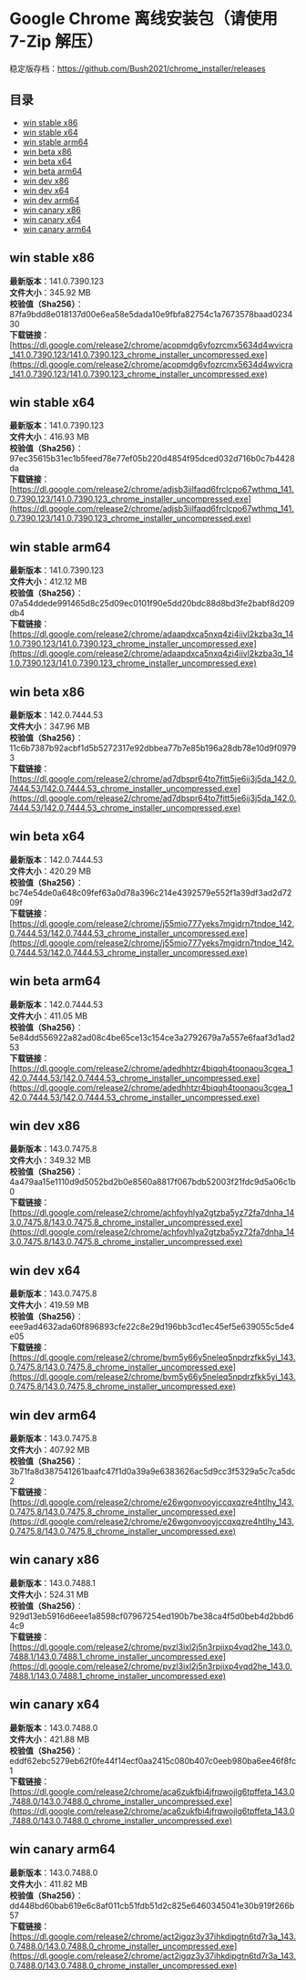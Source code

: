 # Google Chrome 离线安装包（请使用 7-Zip 解压）
稳定版存档：<https://github.com/Bush2021/chrome_installer/releases>

## 目录
* [win stable x86](https://github.com/Bush2021/chrome_installer?tab=readme-ov-file#win-stable-x86)
* [win stable x64](https://github.com/Bush2021/chrome_installer?tab=readme-ov-file#win-stable-x64)
* [win stable arm64](https://github.com/Bush2021/chrome_installer?tab=readme-ov-file#win-stable-arm64)
* [win beta x86](https://github.com/Bush2021/chrome_installer?tab=readme-ov-file#win-beta-x86)
* [win beta x64](https://github.com/Bush2021/chrome_installer?tab=readme-ov-file#win-beta-x64)
* [win beta arm64](https://github.com/Bush2021/chrome_installer?tab=readme-ov-file#win-beta-arm64)
* [win dev x86](https://github.com/Bush2021/chrome_installer?tab=readme-ov-file#win-dev-x86)
* [win dev x64](https://github.com/Bush2021/chrome_installer?tab=readme-ov-file#win-dev-x64)
* [win dev arm64](https://github.com/Bush2021/chrome_installer?tab=readme-ov-file#win-dev-arm64)
* [win canary x86](https://github.com/Bush2021/chrome_installer?tab=readme-ov-file#win-canary-x86)
* [win canary x64](https://github.com/Bush2021/chrome_installer?tab=readme-ov-file#win-canary-x64)
* [win canary arm64](https://github.com/Bush2021/chrome_installer?tab=readme-ov-file#win-canary-arm64)

## win stable x86
**最新版本**：141.0.7390.123  
**文件大小**：345.92 MB  
**校验值（Sha256）**：87fa9bdd8e018137d00e6ea58e5dada10e9fbfa82754c1a7673578baad023430  
**下载链接**：[https://dl.google.com/release2/chrome/acopmdg6vfozrcmx5634d4wvicra_141.0.7390.123/141.0.7390.123_chrome_installer_uncompressed.exe](https://dl.google.com/release2/chrome/acopmdg6vfozrcmx5634d4wvicra_141.0.7390.123/141.0.7390.123_chrome_installer_uncompressed.exe)  

## win stable x64
**最新版本**：141.0.7390.123  
**文件大小**：416.93 MB  
**校验值（Sha256）**：97ec35615b31ec1b5feed78e77ef05b220d4854f95dced032d716b0c7b4428da  
**下载链接**：[https://dl.google.com/release2/chrome/adjsb3iilfaqd6frclcpo67wthmq_141.0.7390.123/141.0.7390.123_chrome_installer_uncompressed.exe](https://dl.google.com/release2/chrome/adjsb3iilfaqd6frclcpo67wthmq_141.0.7390.123/141.0.7390.123_chrome_installer_uncompressed.exe)  

## win stable arm64
**最新版本**：141.0.7390.123  
**文件大小**：412.12 MB  
**校验值（Sha256）**：07a54ddede991465d8c25d09ec0101f90e5dd20bdc88d8bd3fe2babf8d209db4  
**下载链接**：[https://dl.google.com/release2/chrome/adaapdxca5nxq4zi4iivl2kzba3q_141.0.7390.123/141.0.7390.123_chrome_installer_uncompressed.exe](https://dl.google.com/release2/chrome/adaapdxca5nxq4zi4iivl2kzba3q_141.0.7390.123/141.0.7390.123_chrome_installer_uncompressed.exe)  

## win beta x86
**最新版本**：142.0.7444.53  
**文件大小**：347.96 MB  
**校验值（Sha256）**：11c6b7387b92acbf1d5b5272317e92dbbea77b7e85b196a28db78e10d9f09793  
**下载链接**：[https://dl.google.com/release2/chrome/ad7dbspr64to7fitt5je6ij3j5da_142.0.7444.53/142.0.7444.53_chrome_installer_uncompressed.exe](https://dl.google.com/release2/chrome/ad7dbspr64to7fitt5je6ij3j5da_142.0.7444.53/142.0.7444.53_chrome_installer_uncompressed.exe)  

## win beta x64
**最新版本**：142.0.7444.53  
**文件大小**：420.29 MB  
**校验值（Sha256）**：bc74e54de0a648c09fef63a0d78a396c214e4392579e552f1a39df3ad2d7209f  
**下载链接**：[https://dl.google.com/release2/chrome/j55mio777yeks7mgidrn7tndoe_142.0.7444.53/142.0.7444.53_chrome_installer_uncompressed.exe](https://dl.google.com/release2/chrome/j55mio777yeks7mgidrn7tndoe_142.0.7444.53/142.0.7444.53_chrome_installer_uncompressed.exe)  

## win beta arm64
**最新版本**：142.0.7444.53  
**文件大小**：411.05 MB  
**校验值（Sha256）**：5e84dd556922a82ad08c4be65ce13c154ce3a2792679a7a557e6faaf3d1ad253  
**下载链接**：[https://dl.google.com/release2/chrome/adedhhtzr4biqqh4toonaou3cgea_142.0.7444.53/142.0.7444.53_chrome_installer_uncompressed.exe](https://dl.google.com/release2/chrome/adedhhtzr4biqqh4toonaou3cgea_142.0.7444.53/142.0.7444.53_chrome_installer_uncompressed.exe)  

## win dev x86
**最新版本**：143.0.7475.8  
**文件大小**：349.32 MB  
**校验值（Sha256）**：4a479aa15e1110d9d5052bd2b0e8560a8817f067bdb52003f21fdc9d5a06c1b0  
**下载链接**：[https://dl.google.com/release2/chrome/achfoyhlya2gtzba5yz72fa7dnha_143.0.7475.8/143.0.7475.8_chrome_installer_uncompressed.exe](https://dl.google.com/release2/chrome/achfoyhlya2gtzba5yz72fa7dnha_143.0.7475.8/143.0.7475.8_chrome_installer_uncompressed.exe)  

## win dev x64
**最新版本**：143.0.7475.8  
**文件大小**：419.59 MB  
**校验值（Sha256）**：eee9ad4632ada60f896893cfe22c8e29d196bb3cd1ec45ef5e639055c5de4e05  
**下载链接**：[https://dl.google.com/release2/chrome/bvm5y66y5neleq5npdrzfkk5yi_143.0.7475.8/143.0.7475.8_chrome_installer_uncompressed.exe](https://dl.google.com/release2/chrome/bvm5y66y5neleq5npdrzfkk5yi_143.0.7475.8/143.0.7475.8_chrome_installer_uncompressed.exe)  

## win dev arm64
**最新版本**：143.0.7475.8  
**文件大小**：407.92 MB  
**校验值（Sha256）**：3b71fa8d387541261baafc47f1d0a39a9e6383626ac5d9cc3f5329a5c7ca5dc2  
**下载链接**：[https://dl.google.com/release2/chrome/e26wgonvooyjccqxqzre4htlhy_143.0.7475.8/143.0.7475.8_chrome_installer_uncompressed.exe](https://dl.google.com/release2/chrome/e26wgonvooyjccqxqzre4htlhy_143.0.7475.8/143.0.7475.8_chrome_installer_uncompressed.exe)  

## win canary x86
**最新版本**：143.0.7488.1  
**文件大小**：524.31 MB  
**校验值（Sha256）**：929d13eb5916d6eee1a8598cf07967254ed190b7be38ca4f5d0beb4d2bbd64c9  
**下载链接**：[https://dl.google.com/release2/chrome/pvzl3ixl2j5n3rpjixp4vqd2he_143.0.7488.1/143.0.7488.1_chrome_installer_uncompressed.exe](https://dl.google.com/release2/chrome/pvzl3ixl2j5n3rpjixp4vqd2he_143.0.7488.1/143.0.7488.1_chrome_installer_uncompressed.exe)  

## win canary x64
**最新版本**：143.0.7488.0  
**文件大小**：421.88 MB  
**校验值（Sha256）**：eddf62ebc5279eb62f0fe44f14ecf0aa2415c080b407c0eeb980ba6ee46f8fc1  
**下载链接**：[https://dl.google.com/release2/chrome/aca6zukfbi4jfrqwojlg6tpffeta_143.0.7488.0/143.0.7488.0_chrome_installer_uncompressed.exe](https://dl.google.com/release2/chrome/aca6zukfbi4jfrqwojlg6tpffeta_143.0.7488.0/143.0.7488.0_chrome_installer_uncompressed.exe)  

## win canary arm64
**最新版本**：143.0.7488.0  
**文件大小**：411.82 MB  
**校验值（Sha256）**：dd448bd60bab619e6c8af011cb51fdb51d2c825e6460345041e30b919f266b57  
**下载链接**：[https://dl.google.com/release2/chrome/act2igqz3y37ihkdipgtn6td7r3a_143.0.7488.0/143.0.7488.0_chrome_installer_uncompressed.exe](https://dl.google.com/release2/chrome/act2igqz3y37ihkdipgtn6td7r3a_143.0.7488.0/143.0.7488.0_chrome_installer_uncompressed.exe)  

